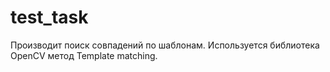 # test_task
Производит поиск совпадений по шаблонам. Используется библиотека OpenCV метод Template matching.
